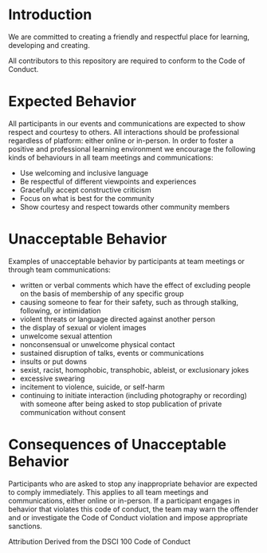 # Introduction
We are committed to creating a friendly and respectful place for learning, developing and creating.

All contributors to this repository are required to conform to the Code of Conduct. 

# Expected Behavior
All participants in our events and communications are expected to show respect and courtesy to others. All interactions should be professional regardless of platform: either online or in-person. In order to foster a positive and professional learning environment we encourage the following kinds of behaviours in all team meetings and communications:

- Use welcoming and inclusive language
- Be respectful of different viewpoints and experiences
- Gracefully accept constructive criticism
- Focus on what is best for the community
- Show courtesy and respect towards other community members

# Unacceptable Behavior
Examples of unacceptable behavior by participants at team meetings or through team communications:

- written or verbal comments which have the effect of excluding people on the basis of membership of any specific group
- causing someone to fear for their safety, such as through stalking, following, or intimidation
- violent threats or language directed against another person
- the display of sexual or violent images
- unwelcome sexual attention
- nonconsensual or unwelcome physical contact
- sustained disruption of talks, events or communications
- insults or put downs
- sexist, racist, homophobic, transphobic, ableist, or exclusionary jokes
- excessive swearing
- incitement to violence, suicide, or self-harm
- continuing to initiate interaction (including photography or recording) with someone after being asked to stop publication of private communication without consent

# Consequences of Unacceptable Behavior
Participants who are asked to stop any inappropriate behavior are expected to comply immediately. This applies to all team meetings and communications, either online or in-person. If a participant engages in behavior that violates this code of conduct, the team may warn the offender and or investigate the Code of Conduct violation and impose appropriate sanctions.


Attribution
Derived from the DSCI 100 Code of Conduct
